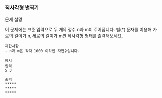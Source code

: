 ### 직사각형 별찍기

문제 설명

이 문제에는 표준 입력으로 두 개의 정수 n과 m이 주어집니다. 별(*) 문자를 이용해 가로의 길이가 n, 세로의 길이가 m인 직사각형 형태를 출력해보세요.
```
제한사항
- n과 m은 각각 1000 이하인 자연수입니다.

예시
입력
5 3

출력
*****
*****
*****
```
